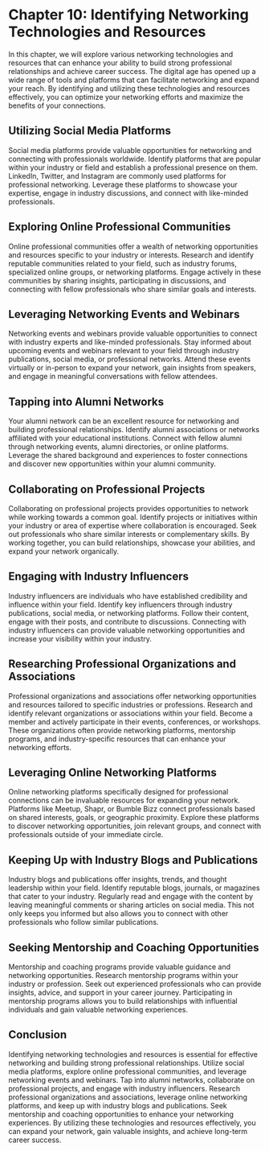 Chapter 10: Identifying Networking Technologies and Resources
=============================================================

In this chapter, we will explore various networking technologies and resources that can enhance your ability to build strong professional relationships and achieve career success. The digital age has opened up a wide range of tools and platforms that can facilitate networking and expand your reach. By identifying and utilizing these technologies and resources effectively, you can optimize your networking efforts and maximize the benefits of your connections.

Utilizing Social Media Platforms
--------------------------------

Social media platforms provide valuable opportunities for networking and connecting with professionals worldwide. Identify platforms that are popular within your industry or field and establish a professional presence on them. LinkedIn, Twitter, and Instagram are commonly used platforms for professional networking. Leverage these platforms to showcase your expertise, engage in industry discussions, and connect with like-minded professionals.

Exploring Online Professional Communities
-----------------------------------------

Online professional communities offer a wealth of networking opportunities and resources specific to your industry or interests. Research and identify reputable communities related to your field, such as industry forums, specialized online groups, or networking platforms. Engage actively in these communities by sharing insights, participating in discussions, and connecting with fellow professionals who share similar goals and interests.

Leveraging Networking Events and Webinars
-----------------------------------------

Networking events and webinars provide valuable opportunities to connect with industry experts and like-minded professionals. Stay informed about upcoming events and webinars relevant to your field through industry publications, social media, or professional networks. Attend these events virtually or in-person to expand your network, gain insights from speakers, and engage in meaningful conversations with fellow attendees.

Tapping into Alumni Networks
----------------------------

Your alumni network can be an excellent resource for networking and building professional relationships. Identify alumni associations or networks affiliated with your educational institutions. Connect with fellow alumni through networking events, alumni directories, or online platforms. Leverage the shared background and experiences to foster connections and discover new opportunities within your alumni community.

Collaborating on Professional Projects
--------------------------------------

Collaborating on professional projects provides opportunities to network while working towards a common goal. Identify projects or initiatives within your industry or area of expertise where collaboration is encouraged. Seek out professionals who share similar interests or complementary skills. By working together, you can build relationships, showcase your abilities, and expand your network organically.

Engaging with Industry Influencers
----------------------------------

Industry influencers are individuals who have established credibility and influence within your field. Identify key influencers through industry publications, social media, or networking platforms. Follow their content, engage with their posts, and contribute to discussions. Connecting with industry influencers can provide valuable networking opportunities and increase your visibility within your industry.

Researching Professional Organizations and Associations
-------------------------------------------------------

Professional organizations and associations offer networking opportunities and resources tailored to specific industries or professions. Research and identify relevant organizations or associations within your field. Become a member and actively participate in their events, conferences, or workshops. These organizations often provide networking platforms, mentorship programs, and industry-specific resources that can enhance your networking efforts.

Leveraging Online Networking Platforms
--------------------------------------

Online networking platforms specifically designed for professional connections can be invaluable resources for expanding your network. Platforms like Meetup, Shapr, or Bumble Bizz connect professionals based on shared interests, goals, or geographic proximity. Explore these platforms to discover networking opportunities, join relevant groups, and connect with professionals outside of your immediate circle.

Keeping Up with Industry Blogs and Publications
-----------------------------------------------

Industry blogs and publications offer insights, trends, and thought leadership within your field. Identify reputable blogs, journals, or magazines that cater to your industry. Regularly read and engage with the content by leaving meaningful comments or sharing articles on social media. This not only keeps you informed but also allows you to connect with other professionals who follow similar publications.

Seeking Mentorship and Coaching Opportunities
---------------------------------------------

Mentorship and coaching programs provide valuable guidance and networking opportunities. Research mentorship programs within your industry or profession. Seek out experienced professionals who can provide insights, advice, and support in your career journey. Participating in mentorship programs allows you to build relationships with influential individuals and gain valuable networking experiences.

Conclusion
----------

Identifying networking technologies and resources is essential for effective networking and building strong professional relationships. Utilize social media platforms, explore online professional communities, and leverage networking events and webinars. Tap into alumni networks, collaborate on professional projects, and engage with industry influencers. Research professional organizations and associations, leverage online networking platforms, and keep up with industry blogs and publications. Seek mentorship and coaching opportunities to enhance your networking experiences. By utilizing these technologies and resources effectively, you can expand your network, gain valuable insights, and achieve long-term career success.

